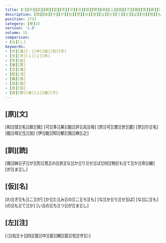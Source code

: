 ```yaml
---
title: [（][中][臣][朝][臣][宅][守][与][狭][野][弟][上][娘][子][贈][答][歌][）]
description: [我][妹][子][が][形][見][の][衣][な][か][り][せ][ば][何][物][も][て][か][命][継][が][ま][し]
position: 3733
category: [巻]15
version: '1.0'
volume: 15
comparison:
- [な][し]
keywords:
- [作][者][：][中][臣][宅][守]
- [天][平][１][２][年]
- [年][紀]
- [贈][答]
- [恋][情]
- [配][流]
- [羈][旅]
- [孤][独]
- [悲][別]
- [狭][野][弟][上][娘][子]
---
```


## [原][文]

[和][伎][毛][故][我] [可][多][美][能][許][呂][母] [奈][可][里][世][婆] [奈][尓][毛][能][母][弖][加] [伊][能][知][都][我][麻][之]

## [訓][読]

[我][妹][子][が][形][見][の][衣][な][か][り][せ][ば][何][物][も][て][か][命][継][が][ま][し]

## [仮][名]

[わ][ぎ][も][こ][が] [か][た][み][の][こ][ろ][も] [な][か][り][せ][ば] [な][に][も][の][も][て][か] [い][の][ち][つ][が][ま][し]

## [左][注]

[（][右][十][四][首][中][臣][朝][臣][宅][守][）]
